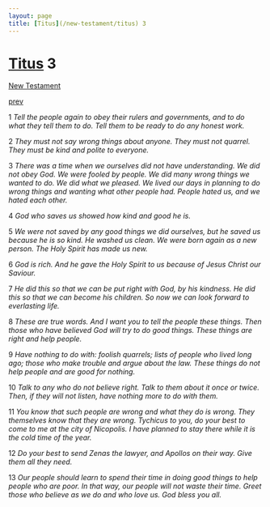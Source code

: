```yaml
---
layout: page
title: [Titus](/new-testament/titus) 3
---
```


# [Titus](/new-testament/titus) 3

[New Testament](/new-testament)


[prev](/new-testament/titus/titus-2.html)

1 _Tell the people again to obey their rulers and governments, and to do what they tell them to do. Tell them to be ready to do any honest work._

2 _They must not say wrong things about anyone. They must not quarrel. They must be kind and polite to everyone._

3 _There was a time when we ourselves did not have understanding. We did not obey God.  We were fooled by people. We did many wrong things we wanted to do. We did what we pleased. We lived our days in planning to do wrong things and wanting what other people had. People hated us, and we hated each other._

4 _God who saves us showed how kind and good he is._

5 _We were not saved by any good things we did ourselves, but he saved us because he is so kind. He washed us clean. We were born again as a new person. The Holy Spirit has made us new._

6 _God is rich. And he gave the Holy Spirit to us because of Jesus Christ our Saviour._

7 _He did this so that we can be put right with God, by his kindness. He did this so that we can become his children. So now we can look forward to everlasting life._

8 _These are true words. And I want you to tell the people these things. Then those who have believed God will try to do good things. These things are right and help people._

9 _Have nothing to do with: foolish quarrels; lists of people who lived long ago; those who make trouble and argue about the law. These things do not help people and are good for nothing._

10 _Talk to any who do not believe right. Talk to them about it once or twice. Then, if they will not listen, have nothing more to do with them._

11 _You know that such people are wrong and what they do is wrong. They themselves know that they are wrong. Tychicus to you, do your best to come to me at the city of Nicopolis. I have planned to stay there while it is the cold time of the year._

12 _Do your best to send Zenas the lawyer, and Apollos on their way. Give them all they need._

13 _Our people should learn to spend their time in doing good things to help people who are poor. In that way, our people will not waste their time. Greet those who believe as we do and who love us. God bless you all._

